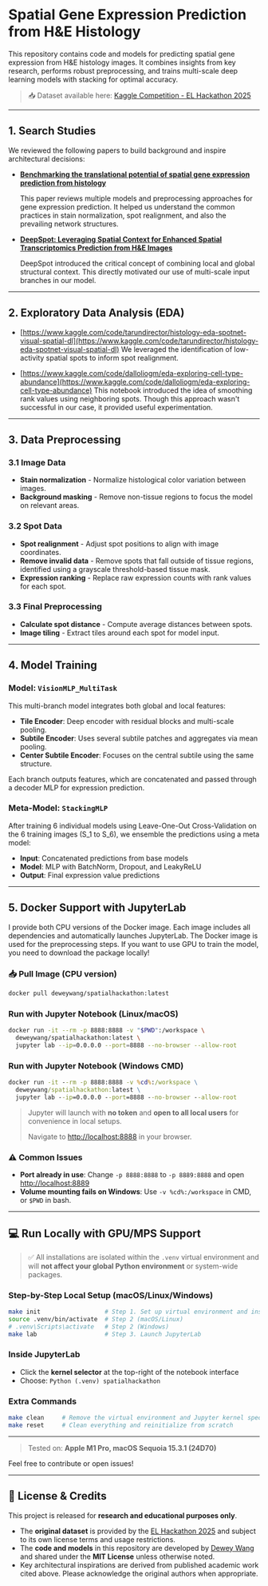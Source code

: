 # Spatial Gene Expression Prediction from H\&E Histology

This repository contains code and models for predicting spatial gene expression from H\&E histology images. It combines insights from key research, performs robust preprocessing, and trains multi-scale deep learning models with stacking for optimal accuracy.

> 📥 Dataset available here: [Kaggle Competition - EL Hackathon 2025](https://www.kaggle.com/competitions/el-hackathon-2025/data?select=elucidata_ai_challenge_data.h5)

---

## 1. Search Studies

We reviewed the following papers to build background and inspire architectural decisions:

* **[Benchmarking the translational potential of spatial gene expression prediction from histology](https://www.nature.com/articles/s41467-025-56618-y)**
  
  This paper reviews multiple models and preprocessing approaches for gene expression prediction. It helped us understand the common practices in stain normalization, spot realignment, and also the prevailing network structures.

* **[DeepSpot: Leveraging Spatial Context for Enhanced Spatial Transcriptomics Prediction from H\&E Images](https://www.medrxiv.org/content/10.1101/2025.02.09.25321567v1)**
  
  DeepSpot introduced the critical concept of combining local and global structural context. This directly motivated our use of multi-scale input branches in our model.

---

## 2. Exploratory Data Analysis (EDA)

* [https://www.kaggle.com/code/tarundirector/histology-eda-spotnet-visual-spatial-dl](https://www.kaggle.com/code/tarundirector/histology-eda-spotnet-visual-spatial-dl)
  We leveraged the identification of low-activity spatial spots to inform spot realignment.

* [https://www.kaggle.com/code/dalloliogm/eda-exploring-cell-type-abundance](https://www.kaggle.com/code/dalloliogm/eda-exploring-cell-type-abundance)
  This notebook introduced the idea of smoothing rank values using neighboring spots. Though this approach wasn't successful in our case, it provided useful experimentation.
  
---

## 3. Data Preprocessing

### 3.1 Image Data

* **Stain normalization** - Normalize histological color variation between images.
* **Background masking** - Remove non-tissue regions to focus the model on relevant areas.

### 3.2 Spot Data

* **Spot realignment** - Adjust spot positions to align with image coordinates.
* **Remove invalid data** - Remove spots that fall outside of tissue regions, identified using a grayscale threshold-based tissue mask.
* **Expression ranking** - Replace raw expression counts with rank values for each spot.

### 3.3 Final Preprocessing

* **Calculate spot distance** - Compute average distances between spots.
* **Image tiling** - Extract tiles around each spot for model input.

---

## 4. Model Training

### Model: `VisionMLP_MultiTask`

This multi-branch model integrates both global and local features:

* **Tile Encoder**: Deep encoder with residual blocks and multi-scale pooling.
* **Subtile Encoder**: Uses several subtile patches and aggregates via mean pooling.
* **Center Subtile Encoder**: Focuses on the central subtile using the same structure.

Each branch outputs features, which are concatenated and passed through a decoder MLP for expression prediction.

### Meta-Model: `StackingMLP`

After training 6 individual models using Leave-One-Out Cross-Validation on the 6 training images (S\_1 to S\_6), we ensemble the predictions using a meta model:

* **Input**: Concatenated predictions from base models
* **Model**: MLP with BatchNorm, Dropout, and LeakyReLU
* **Output**: Final expression value predictions

---

## 5. Docker Support with JupyterLab

I provide both CPU versions of the Docker image. Each image includes all dependencies and automatically launches JupyterLab. The Docker image is used for the preprocessing steps. If you want to use GPU to train the model, you need to download the package locally!

### 📥 Pull Image (CPU version)

```bash
docker pull deweywang/spatialhackathon:latest
```

### Run with Jupyter Notebook (Linux/macOS)

```bash
docker run -it --rm -p 8888:8888 -v "$PWD":/workspace \
  deweywang/spatialhackathon:latest \
  jupyter lab --ip=0.0.0.0 --port=8888 --no-browser --allow-root
```

### Run with Jupyter Notebook (Windows CMD)

```cmd
docker run -it --rm -p 8888:8888 -v %cd%:/workspace \
  deweywang/spatialhackathon:latest \
  jupyter lab --ip=0.0.0.0 --port=8888 --no-browser --allow-root
```

> Jupyter will launch with **no token** and **open to all local users** for convenience in local setups.
>
> Navigate to [http://localhost:8888](http://localhost:8888) in your browser.

### ⚠ Common Issues

* **Port already in use**: Change `-p 8888:8888` to `-p 8889:8888` and open [http://localhost:8889](http://localhost:8889)
* **Volume mounting fails on Windows**: Use `-v %cd%:/workspace` in CMD, or `$PWD` in bash.

---

## 💻 Run Locally with GPU/MPS Support

> ✅ All installations are isolated within the `.venv` virtual environment and will **not affect your global Python environment** or system-wide packages.

### Step-by-Step Local Setup (macOS/Linux/Windows)

```bash
make init                  # Step 1. Set up virtual environment and install dependencies
source .venv/bin/activate  # Step 2 (macOS/Linux)
# .venv\Scripts\activate   # Step 2 (Windows)
make lab                   # Step 3. Launch JupyterLab
```

### Inside JupyterLab

* Click the **kernel selector** at the top-right of the notebook interface
* Choose: `Python (.venv) spatialhackathon`

### Extra Commands

```bash
make clean     # Remove the virtual environment and Jupyter kernel spec
make reset     # Clean everything and reinitialize from scratch
```

---

> Tested on: **Apple M1 Pro, macOS Sequoia 15.3.1 (24D70)**

Feel free to contribute or open issues!

---

## 📄 License & Credits

This project is released for **research and educational purposes only**.

- The **original dataset** is provided by the [EL Hackathon 2025](https://www.kaggle.com/competitions/el-hackathon-2025) and subject to its own license terms and usage restrictions.
- The **code and models** in this repository are developed by [Dewey Wang](https://github.com/Dewey-Wang) and shared under the **MIT License** unless otherwise noted.
- Key architectural inspirations are derived from published academic work cited above. Please acknowledge the original authors when appropriate.


